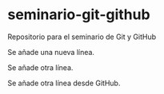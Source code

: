 # seminario-git-github
Repositorio para el seminario de Git y GitHub


Se añade una nueva línea.

Se añade otra línea.

Se añade otra línea desde GitHub.
